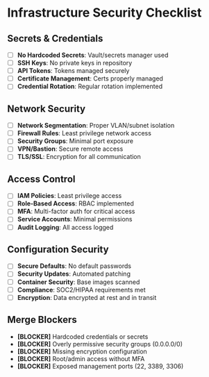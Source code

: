 # Infrastructure Security Checklist

## Secrets & Credentials
- [ ] **No Hardcoded Secrets**: Vault/secrets manager used
- [ ] **SSH Keys**: No private keys in repository
- [ ] **API Tokens**: Tokens managed securely
- [ ] **Certificate Management**: Certs properly managed
- [ ] **Credential Rotation**: Regular rotation implemented

## Network Security
- [ ] **Network Segmentation**: Proper VLAN/subnet isolation
- [ ] **Firewall Rules**: Least privilege network access
- [ ] **Security Groups**: Minimal port exposure
- [ ] **VPN/Bastion**: Secure remote access
- [ ] **TLS/SSL**: Encryption for all communication

## Access Control
- [ ] **IAM Policies**: Least privilege access
- [ ] **Role-Based Access**: RBAC implemented
- [ ] **MFA**: Multi-factor auth for critical access
- [ ] **Service Accounts**: Minimal permissions
- [ ] **Audit Logging**: All access logged

## Configuration Security
- [ ] **Secure Defaults**: No default passwords
- [ ] **Security Updates**: Automated patching
- [ ] **Container Security**: Base images scanned
- [ ] **Compliance**: SOC2/HIPAA requirements met
- [ ] **Encryption**: Data encrypted at rest and in transit

## Merge Blockers
- **[BLOCKER]** Hardcoded credentials or secrets
- **[BLOCKER]** Overly permissive security groups (0.0.0.0/0)
- **[BLOCKER]** Missing encryption configuration
- **[BLOCKER]** Root/admin access without MFA
- **[BLOCKER]** Exposed management ports (22, 3389, 3306)

